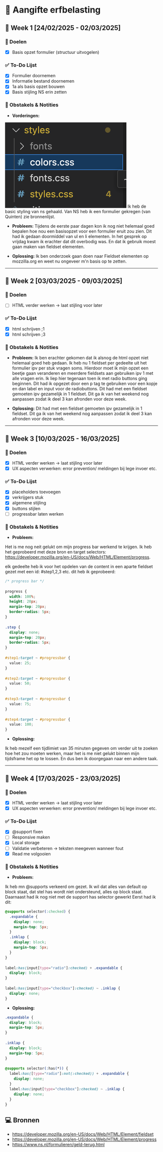 # 📌 Aangifte erfbelasting

## 📅 Week 1 [24/02/2025 - 02/03/2025]

### 🎯 Doelen

- [x] Basis opzet formulier (structuur uitvogelen)

### ✅ To-Do Lijst

- [x] Formulier doornemen
- [x] Informatie bestand doornemen
- [x] 1a als basis opzet bouwen
- [x] Basis stijling NS erin zetten

### 📝 Obstakels & Notities

- **Vorderingen:**

![basic stijling](./images/Screenshot%202025-03-19%20at%2012.42.40.png)
Ik heb de basic styling van ns gehaald. Van NS heb ik een formulier gekregen (van Quinten) zie bronnenlijst.

- **Probleem:** Tijdens de eerste paar dagen kon ik nog niet helemaal goed bepalen hoe nou een basisopzet voor een formulier eruit zou zien. Dit had ik gedaan doormiddel van ul en li elementen. In het gesprek op vrijdag kwam ik erachter dat dit overbodig was. En dat ik gebruik moest gaan maken van fieldset elementen.

- **Oplossing:** Ik ben onderzoek gaan doen naar Fieldset elementen op mozzilla.org en weet nu ongeveer m'n basis op te zetten.

---

## 📅 Week 2 [03/03/2025 - 09/03/2025]

### 🎯 Doelen

- [ ] HTML verder werken -> laat stijling voor later

### ✅ To-Do Lijst

- [x] html schrijven ;1
- [x] html schrijven ;3

### 📝 Obstakels & Notities

- **Probleem:**
  Ik ben erachter gekomen dat ik alsnog de html opzet niet helemaal goed heb gedaan. Ik heb nu 1 fieldset per gedeelte uit het formulier ipv per stuk vragen soms. Hierdoor moet ik mijn opzet een beetje gaan veranderen en meerdere fieldsets aan gebruiken ipv 1 met alle vragen erin. Ik liep hier tegenaan toen ik met radio buttons ging beginnen. Dit had ik opgezet door een p tag te gebruiken voor een kopje en dan label en input voor de radiobuttons. Dit had met een fieldset gemoeten ipv gezamelijk in 1 fieldset. Dit ga ik van het weekend nog aanpassen zodat ik deel 3 kan afronden voor deze week.

- **Oplossing:**
  Dit had met een fieldset gemoeten ipv gezamelijk in 1 fieldset. Dit ga ik van het weekend nog aanpassen zodat ik deel 3 kan afronden voor deze week.

---

## 📅 Week 3 [10/03/2025 - 16/03/2025]

### 🎯 Doelen

- [x] HTML verder werken -> laat stijling voor later
- [x] UX aspecten verwerken: error prevention/ meldingen bij lege invoer etc.

### ✅ To-Do Lijst

- [x] placeholders toevoegen
- [x] verkrijgers stuk
- [x] algemene stijling
- [x] buttons stijlen
- [ ] progressbar laten werken

### 📝 Obstakels & Notities

- **Probleem:**

Het is me nog neit gelukt om mijn progress bar werkend te krijgen. Ik heb het geprobeerd met deze bron en target selectors:
https://developer.mozilla.org/en-US/docs/Web/HTML/Element/progress.

elk gedeelte heb ik voor het opdelen van de content in een aparte fieldset gezet met een id: #step1,2,3 etc.
dit heb ik geprobeerd:

```css
/* progress bar */

progress {
  width: 100%;
  height: 20px;
  margin-top: 20px;
  border-radius: 5px;
}

.step {
  display: none;
  margin-top: 20px;
  border-radius: 5px;
}

#step1:target ~ #progressbar {
  value: 25;
}

#step2:target ~ #progressbar {
  value: 50;
}

#step3:target ~ #progressbar {
  value: 75;
}

#step4:target ~ #progressbar {
  value: 100;
}
```

- **Oplossing:**

Ik heb mezelf een tijdlimiet van 35 minuten gegeven om verder uit te zoeken hoe het zou moeten werken, maar het is me niet gelukt binnen mijn tijdsframe het op te lossen. En dus ben ik doorgegaan naar een andere taak.

---

## 📅 Week 4 [17/03/2025 - 23/03/2025]

### 🎯 Doelen

- [x] HTML verder werken -> laat stijling voor later
- [x] UX aspecten verwerken: error prevention/ meldingen bij lege invoer etc.

### ✅ To-Do Lijst

- [x] @support fixen
- [ ] Responsive maken
- [x] Local storage
- [ ] Validatie verbeteren -> teksten meegeven wanneer fout
- [x] Read me volgooien

### 📝 Obstakels & Notities

- **Probleem:**

Ik heb mn @supports verkeerd om gezet. Ik wil dat alles van default op block staat, dat stel has wordt niet ondersteund, alles op block staat. Daarnaast had ik nog niet met de support has selector gewerkt Eerst had ik dit:

```css
@supports selector(:checked) {
  .expandable {
    display: none;
    margin-top: 5px;
  }
  .inklap {
    display: block;
    margin-top: 5px;
  }
}

label:has(input[type="radio"]:checked) + .expandable {
  display: block;
}

label:has(input[type="checkbox"]:checked) ~ .inklap {
  display: none;
}
```

- **Oplossing:**

```css
.expandable {
  display: block;
  margin-top: 5px;
}

.inklap {
  display: block;
  margin-top: 5px;
}

@supports selector(:has(*)) {
  label:has([type="radio"]:not(:checked)) + .expandable {
    display: none;
  }
  label:has(input[type="checkbox"]:checked) ~ .inklap {
    display: none;
  }
}
```

## 💻 Bronnen

- https://developer.mozilla.org/en-US/docs/Web/HTML/Element/fieldset
- https://developer.mozilla.org/en-US/docs/Web/HTML/Element/progress
- https://www.ns.nl/formulieren/geld-terug.html
